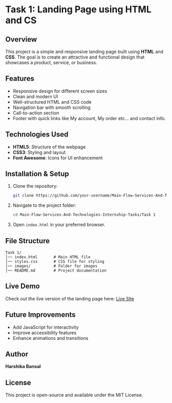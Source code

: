 # Task 1: Landing Page using HTML and CS

## Overview
This project is a simple and responsive landing page built using **HTML** and **CSS**. The goal is to create an attractive and functional design that showcases a product, service, or business.

## Features
- Responsive design for different screen sizes
- Clean and modern UI
- Well-structured HTML and CSS code
- Navigation bar with smooth scrolling
- Call-to-action section
- Footer with quick links like My account, My order etc... and contact info.

## Technologies Used
- **HTML5**: Structure of the webpage
- **CSS3**: Styling and layout
- **Font Awesome**: Icons for UI enhancement

## Installation & Setup
1. Clone the repository:
   ```sh
   git clone https://github.com/your-username/Main-Flow-Services-And-Technologies-Internship-Tasks.git
   ```
2. Navigate to the project folder:
   ```sh
   cd Main-Flow-Services-And-Technologies-Internship-Tasks/Task 1
   ```
3. Open `index.html` in your preferred browser.

## File Structure
```
Task 1/
│── index.html       # Main HTML file
│── styles.css       # CSS file for styling
│── images/          # Folder for images
│── README.md        # Project documentation
```

## Live Demo
Check out the live version of the landing page here: [Live Site](https://bloomfiesta.netlify.app/)

## Future Improvements
- Add JavaScript for interactivity
- Improve accessibility features
- Enhance animations and transitions

## Author
**Harshika Bansal**

## License
This project is open-source and available under the MIT License.

